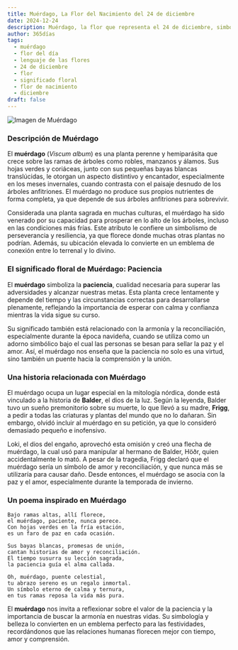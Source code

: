 ```yaml
---
title: Muérdago, La Flor del Nacimiento del 24 de diciembre
date: 2024-12-24
description: Muérdago, la flor que representa el 24 de diciembre, simboliza Paciencia. Descubre su fascinante historia, significado en el lenguaje de las flores y una poesía que celebra su belleza.
author: 365días
tags:
  - muérdago
  - flor del día
  - lenguaje de las flores
  - 24 de diciembre
  - flor
  - significado floral
  - flor de nacimiento
  - diciembre
draft: false
---
```



![Imagen de Muérdago](https://cdn.pixabay.com/photo/2012/02/24/10/17/mistletoe-berries-16393_640.jpg#center)


### Descripción de Muérdago

El **muérdago** (_Viscum album_) es una planta perenne y hemiparásita que crece sobre las ramas de árboles como robles, manzanos y álamos. Sus hojas verdes y coriáceas, junto con sus pequeñas bayas blancas translúcidas, le otorgan un aspecto distintivo y encantador, especialmente en los meses invernales, cuando contrasta con el paisaje desnudo de los árboles anfitriones. El muérdago no produce sus propios nutrientes de forma completa, ya que depende de sus árboles anfitriones para sobrevivir.

Considerada una planta sagrada en muchas culturas, el muérdago ha sido venerado por su capacidad para prosperar en lo alto de los árboles, incluso en las condiciones más frías. Este atributo le confiere un simbolismo de perseverancia y resiliencia, ya que florece donde muchas otras plantas no podrían. Además, su ubicación elevada lo convierte en un emblema de conexión entre lo terrenal y lo divino.

### El significado floral de Muérdago: Paciencia

El **muérdago** simboliza la **paciencia**, cualidad necesaria para superar las adversidades y alcanzar nuestras metas. Esta planta crece lentamente y depende del tiempo y las circunstancias correctas para desarrollarse plenamente, reflejando la importancia de esperar con calma y confianza mientras la vida sigue su curso.

Su significado también está relacionado con la armonía y la reconciliación, especialmente durante la época navideña, cuando se utiliza como un adorno simbólico bajo el cual las personas se besan para sellar la paz y el amor. Así, el muérdago nos enseña que la paciencia no solo es una virtud, sino también un puente hacia la comprensión y la unión.

### Una historia relacionada con Muérdago

El muérdago ocupa un lugar especial en la mitología nórdica, donde está vinculado a la historia de **Balder**, el dios de la luz. Según la leyenda, Balder tuvo un sueño premonitorio sobre su muerte, lo que llevó a su madre, **Frigg**, a pedir a todas las criaturas y plantas del mundo que no lo dañaran. Sin embargo, olvidó incluir al muérdago en su petición, ya que lo consideró demasiado pequeño e inofensivo.

Loki, el dios del engaño, aprovechó esta omisión y creó una flecha de muérdago, la cual usó para manipular al hermano de Balder, Höðr, quien accidentalmente lo mató. A pesar de la tragedia, Frigg declaró que el muérdago sería un símbolo de amor y reconciliación, y que nunca más se utilizaría para causar daño. Desde entonces, el muérdago se asocia con la paz y el amor, especialmente durante la temporada de invierno.

### Un poema inspirado en Muérdago

```
Bajo ramas altas, allí florece,  
el muérdago, paciente, nunca perece.  
Con hojas verdes en la fría estación,  
es un faro de paz en cada ocasión.

Sus bayas blancas, promesas de unión,  
cantan historias de amor y reconciliación.  
El tiempo susurra su lección sagrada,  
la paciencia guía el alma callada.

Oh, muérdago, puente celestial,  
tu abrazo sereno es un regalo inmortal.  
Un símbolo eterno de calma y ternura,  
en tus ramas reposa la vida más pura.
```

El **muérdago** nos invita a reflexionar sobre el valor de la paciencia y la importancia de buscar la armonía en nuestras vidas. Su simbología y belleza lo convierten en un emblema perfecto para las festividades, recordándonos que las relaciones humanas florecen mejor con tiempo, amor y comprensión.

